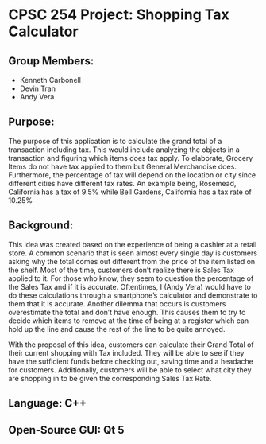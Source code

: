 # CPSC 254 Project: Shopping Tax Calculator
## Group Members:
- Kenneth Carbonell
- Devin Tran
- Andy Vera

## Purpose:
The purpose of this application is to calculate the grand total of a transaction including
tax. This would include analyzing the objects in a transaction and figuring which items does tax
apply. To elaborate, Grocery Items do not have tax applied to them but General Merchandise
does. Furthermore, the percentage of tax will depend on the location or city since different cities
have different tax rates. An example being, Rosemead, California has a tax of 9.5% while Bell
Gardens, California has a tax rate of 10.25%

## Background:
This idea was created based on the experience of being a cashier at a retail store. A
common scenario that is seen almost every single day is customers asking why the total comes
out different from the price of the item listed on the shelf. Most of the time, customers don’t
realize there is Sales Tax applied to it. For those who know, they seem to question the percentage
of the Sales Tax and if it is accurate. Oftentimes, I (Andy Vera) would have to do these
calculations through a smartphone’s calculator and demonstrate to them that it is accurate.
Another dilemma that occurs is customers overestimate the total and don’t have enough. This
causes them to try to decide which items to remove at the time of being at a register which can
hold up the line and cause the rest of the line to be quite annoyed. 

With the proposal of this idea, customers can calculate their Grand Total of their current
shopping with Tax included. They will be able to see if they have the sufficient funds before
checking out, saving time and a headache for customers. Additionally, customers will be able to
select what city they are shopping in to be given the corresponding Sales Tax Rate.

## Language: C++
## Open-Source GUI: Qt 5
